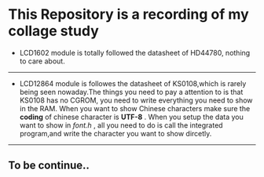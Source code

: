 # This Repository is a recording of my collage study
- LCD1602 module is totally followed the datasheet of HD44780, nothing to care about.
---
- LCD12864 module is followes the datasheet of KS0108,which is rarely being seen nowaday.The things you need to pay a attention to is that KS0108 has no CGROM, you need to write everything you need to show in the RAM. When you want to show Chinese characters make sure the **coding** of chinese character is **UTF-8** .
When you setup the data you want to show in *font.h* , all you need to do is call the integrated program,and write the character you want to show dircetly.
---
## To be continue..


